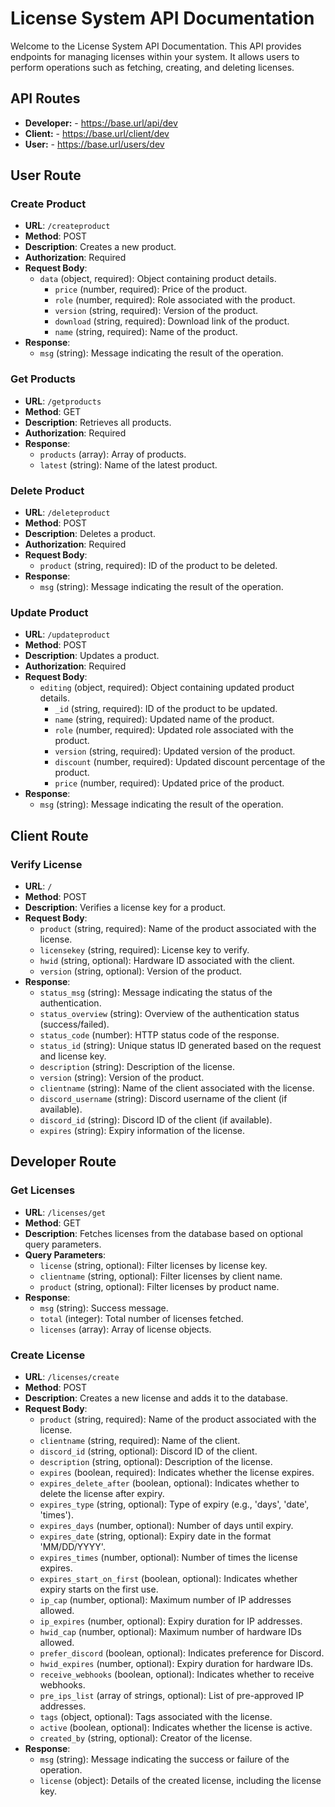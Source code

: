 # License System API Documentation

Welcome to the License System API Documentation. This API provides endpoints for managing licenses within your system. It allows users to perform operations such as fetching, creating, and deleting licenses.

## API Routes
- **Developer:** - https://base.url/api/dev
- **Client:** - https://base.url/client/dev
- **User:** - https://base.url/users/dev

## User Route


### Create Product

- **URL**: `/createproduct`
- **Method**: POST
- **Description**: Creates a new product.
- **Authorization**: Required
- **Request Body**:
  - `data` (object, required): Object containing product details.
    - `price` (number, required): Price of the product.
    - `role` (number, required): Role associated with the product.
    - `version` (string, required): Version of the product.
    - `download` (string, required): Download link of the product.
    - `name` (string, required): Name of the product.
- **Response**:
  - `msg` (string): Message indicating the result of the operation.

### Get Products

- **URL**: `/getproducts`
- **Method**: GET
- **Description**: Retrieves all products.
- **Authorization**: Required
- **Response**:
  - `products` (array): Array of products.
  - `latest` (string): Name of the latest product.

### Delete Product

- **URL**: `/deleteproduct`
- **Method**: POST
- **Description**: Deletes a product.
- **Authorization**: Required
- **Request Body**:
  - `product` (string, required): ID of the product to be deleted.
- **Response**:
  - `msg` (string): Message indicating the result of the operation.

### Update Product

- **URL**: `/updateproduct`
- **Method**: POST
- **Description**: Updates a product.
- **Authorization**: Required
- **Request Body**:
  - `editing` (object, required): Object containing updated product details.
    - `_id` (string, required): ID of the product to be updated.
    - `name` (string, required): Updated name of the product.
    - `role` (number, required): Updated role associated with the product.
    - `version` (string, required): Updated version of the product.
    - `discount` (number, required): Updated discount percentage of the product.
    - `price` (number, required): Updated price of the product.
- **Response**:
  - `msg` (string): Message indicating the result of the operation.


## Client Route

### Verify License

- **URL**: `/`
- **Method**: POST
- **Description**: Verifies a license key for a product.
- **Request Body**:
  - `product` (string, required): Name of the product associated with the license.
  - `licensekey` (string, required): License key to verify.
  - `hwid` (string, optional): Hardware ID associated with the client.
  - `version` (string, optional): Version of the product.
- **Response**:
  - `status_msg` (string): Message indicating the status of the authentication.
  - `status_overview` (string): Overview of the authentication status (success/failed).
  - `status_code` (number): HTTP status code of the response.
  - `status_id` (string): Unique status ID generated based on the request and license key.
  - `description` (string): Description of the license.
  - `version` (string): Version of the product.
  - `clientname` (string): Name of the client associated with the license.
  - `discord_username` (string): Discord username of the client (if available).
  - `discord_id` (string): Discord ID of the client (if available).
  - `expires` (string): Expiry information of the license.


## Developer Route

### Get Licenses
- **URL**: `/licenses/get`
- **Method**: GET
- **Description**: Fetches licenses from the database based on optional query parameters.
- **Query Parameters**:
  - `license` (string, optional): Filter licenses by license key.
  - `clientname` (string, optional): Filter licenses by client name.
  - `product` (string, optional): Filter licenses by product name.
- **Response**:
  - `msg` (string): Success message.
  - `total` (integer): Total number of licenses fetched.
  - `licenses` (array): Array of license objects.


### Create License
- **URL**: `/licenses/create`
- **Method**: POST
- **Description**: Creates a new license and adds it to the database.
- **Request Body**:
  - `product` (string, required): Name of the product associated with the license.
  - `clientname` (string, required): Name of the client.
  - `discord_id` (string, optional): Discord ID of the client.
  - `description` (string, optional): Description of the license.
  - `expires` (boolean, required): Indicates whether the license expires.
  - `expires_delete_after` (boolean, optional): Indicates whether to delete the license after expiry.
  - `expires_type` (string, optional): Type of expiry (e.g., 'days', 'date', 'times').
  - `expires_days` (number, optional): Number of days until expiry.
  - `expires_date` (string, optional): Expiry date in the format 'MM/DD/YYYY'.
  - `expires_times` (number, optional): Number of times the license expires.
  - `expires_start_on_first` (boolean, optional): Indicates whether expiry starts on the first use.
  - `ip_cap` (number, optional): Maximum number of IP addresses allowed.
  - `ip_expires` (number, optional): Expiry duration for IP addresses.
  - `hwid_cap` (number, optional): Maximum number of hardware IDs allowed.
  - `prefer_discord` (boolean, optional): Indicates preference for Discord.
  - `hwid_expires` (number, optional): Expiry duration for hardware IDs.
  - `receive_webhooks` (boolean, optional): Indicates whether to receive webhooks.
  - `pre_ips_list` (array of strings, optional): List of pre-approved IP addresses.
  - `tags` (object, optional): Tags associated with the license.
  - `active` (boolean, optional): Indicates whether the license is active.
  - `created_by` (string, optional): Creator of the license.
- **Response**:
  - `msg` (string): Message indicating the success or failure of the operation.
  - `license` (object): Details of the created license, including the license key.

